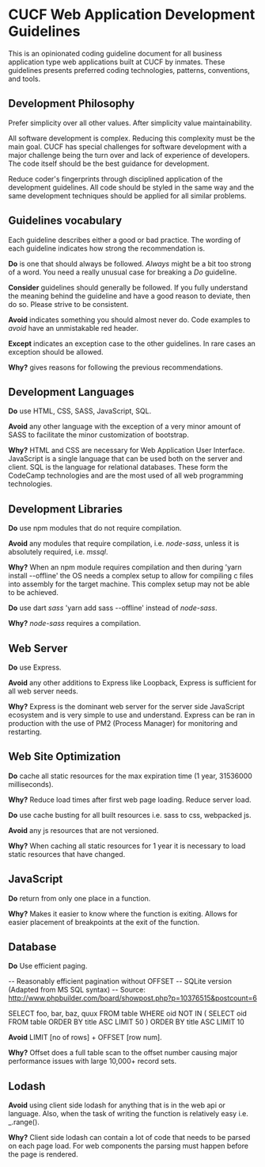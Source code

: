 # CUCF Web Application Development Guidelines

This is an opinionated coding guideline document for all business application type web applications built at CUCF by inmates.
These guidelines presents preferred coding technologies, patterns, conventions, and tools.



## Development Philosophy

Prefer simplicity over all other values. After simplicity value maintainability.

All software development is complex. Reducing this complexity must be the main goal. CUCF has special challenges for software development with a major challenge being the turn over and lack of experience of developers. The code itself should be the best guidance for development.

Reduce coder's fingerprints through disciplined application of the development guidelines. All code should be styled in the same way and the same development techniques should be applied for all similar problems.



## Guidelines vocabulary

Each guideline describes either a good or bad practice.
The wording of each guideline indicates how strong the recommendation is.

**Do** is one that should always be followed.
_Always_ might be a bit too strong of a word.
You need a really unusual case for breaking a *Do* guideline.

**Consider** guidelines should generally be followed.
If you fully understand the meaning behind the guideline and have a good reason to deviate, then do so. Please strive to be consistent.

**Avoid** indicates something you should almost never do. Code examples to *avoid* have an unmistakable red header.

**Except** indicates an exception case to the other guidelines.
In rare cases an exception should be allowed.

**Why?** gives reasons for following the previous recommendations.



## Development Languages

**Do** use HTML, CSS, SASS, JavaScript, SQL.

**Avoid** any other language with the exception of a very minor amount of SASS to facilitate the minor customization of bootstrap.

**Why?** HTML and CSS are necessary for Web Application User Interface. JavaScript is a single language that can be used both on the server and client. SQL is the language for relational databases. These form the CodeCamp technologies and are the most used of all web programming technologies.



## Development Libraries

**Do** use npm modules that do not require compilation.

**Avoid** any modules that require compilation, i.e. *node-sass*, unless it is absolutely required, i.e. *mssql*.

**Why?** When an npm module requires compilation and then during 'yarn install --offline' the OS needs a complex setup to allow for compiling c files into assembly for the target machine. This complex setup may not be able to be achieved.


**Do** use dart *sass* 'yarn add sass --offline' instead of *node-sass*.

**Why?** *node-sass* requires a compilation.



## Web Server

**Do** use Express.

**Avoid** any other additions to Express like Loopback, Express is sufficient for all web server needs.

**Why?** Express is the dominant web server for the server side JavaScript ecosystem and is very simple to use and understand. Express can be ran in production with the use of PM2 (Process Manager) for monitoring and restarting.



## Web Site Optimization

**Do** cache all static resources for the max expiration time (1 year, 31536000 milliseconds).

**Why?** Reduce load times after first web page loading. Reduce server load.


**Do** use cache busting for all built resources i.e. sass to css, webpacked js.

**Avoid** any js resources that are not versioned.

**Why?** When caching all static resources for 1 year it is necessary to load static resources that have changed.



## JavaScript

**Do** return from only one place in a function.

**Why?** Makes it easier to know where the function is exiting. Allows for easier placement of breakpoints at the exit of the function.


## Database

**Do** Use efficient paging.

-- Reasonably efficient pagination without OFFSET
-- SQLite version (Adapted from MS SQL syntax)
-- Source: http://www.phpbuilder.com/board/showpost.php?p=10376515&postcount=6

SELECT foo, bar, baz, quux FROM table
WHERE oid NOT IN ( SELECT oid FROM table
                   ORDER BY title ASC LIMIT 50 )
ORDER BY title ASC LIMIT 10

**Avoid** LIMIT [no of rows] + OFFSET [row num].

**Why?** Offset does a full table scan to the offset number causing major performance issues with large 10,000+ record sets.

## Lodash

**Avoid** using client side lodash for anything that is in the web api or language. Also, when the task of writing the function is relatively easy i.e. _.range().

**Why?** Client side lodash can contain a lot of code that needs to be parsed on each page load. For web components the parsing must happen before the page is rendered.